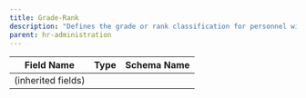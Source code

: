 ```yaml
---
title: Grade-Rank
description: "Defines the grade or rank classification for personnel within the organization."
parent: hr-administration
---
```


| Field Name | Type | Schema Name |
|------------|------|-------------|
| (inherited fields) | | |
